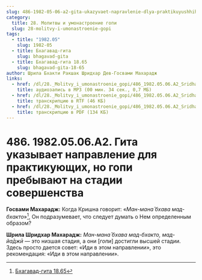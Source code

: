 ```yaml
---
slug: 486-1982-05-06-a2-gita-ukazyvaet-napravlenie-dlya-praktikuyushhih-no-gopi-prebyvayut-na-stadii-sovershenstva
category:
  title: 28. Молитвы и умонастроение гопи
  slug: 28-molitvy-i-umonastroenie-gopi
tags:
  - title: "1982.05"
    slug: 1982-05
  - title: Бхагавад-гита
    slug: bhagavad-gita
  - title: Бхагавад-гита 18.65
    slug: bhagavad-gita-18-65
author: Шрила Бхакти Ракшак Шридхар Дев-Госвами Махарадж
links:
  - href: /dl/28._Molitvy_i_umonastroenie_gopi/486_1982.05.06.A2_SridharMj_Gita_ukazyvaet_napravlenie_dlja_praktikujushhih_no_gopi_prebyvajut_na_stadii_sovershenstva.mp3
    title: аудиозапись в MP3 (00 мин. 34 сек., 0,7 МБ)
  - href: /dl/28._Molitvy_i_umonastroenie_gopi/486_1982.05.06.A2_SridharMj_Gita_ukazyvaet_napravlenie_dlja_praktikujushhih_no_gopi_prebyvajut_na_stadii_sovershenstva.rtf
    title: транскрипцию в RTF (46 КБ)
  - href: /dl/28._Molitvy_i_umonastroenie_gopi/486_1982.05.06.A2_SridharMj_Gita_ukazyvaet_napravlenie_dlja_praktikujushhih_no_gopi_prebyvajut_na_stadii_sovershenstva.pdf
    title: транскрипцию в PDF (134 КБ)
---
```


# 486. 1982.05.06.A2. Гита указывает направление для практикующих, но гопи пребывают на стадии совершенства

**Госвами Махарадж:** Когда Кришна говорит: «*Ман-мана̄ бхава мад-бхакто*»[^_ftn1], Он подразумевает, что следует думать о Нем определенным образом?

**Шрила Шридхар Махарадж:** *Ман-мана̄ бхава мад-бхакто, мад-йа̄джӣ* — это низшая стадия, а они [*гопи*] достигли высшей стадии. Здесь просто дается совет: «Иди в этом направлении», это рекомендация: «Иди в этом направлении».



[^_ftn1]: [Бхагавад-гита 18.65](../notes/bhagavad-gita/bhagavad-gita-18-65.md)
